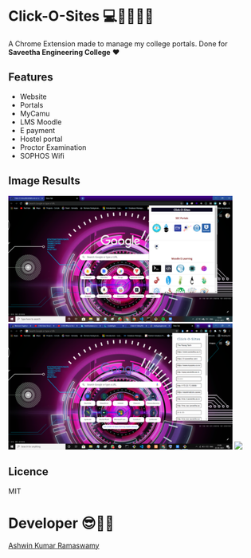 # Click-O-Sites 💻👨‍💻👩‍💻
A Chrome Extension made to manage my college portals. 
Done for **Saveetha Engineering College** ❤

## Features
- Website
- Portals
- MyCamu 
- LMS Moodle 
- E payment
- Hostel portal
- Proctor Examination
- SOPHOS Wifi 

## Image Results

<img src ="Output Images/output.png" width="450px"><img src ="Output Images/output2.png" width="450px">
<img src ="Output Images/outputw.png" width="450px">

## Licence
MIT

# Developer 😎👨‍💻
[Ashwin Kumar Ramaswamy](https://github.com/Ash515)
